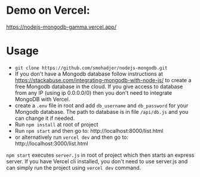 # Demo on Vercel:
https://nodejs-mongodb-gamma.vercel.app/

# Usage

- `git clone https://github.com/smohadjer/nodejs-mongodb.git`
- If you don't have a Mongodb database follow instructions at https://stackabuse.com/integrating-mongodb-with-node-js/ to create a free Mongodb database in the cloud. If you give access to database from any IP (using ip 0.0.0.0/0) then you don't need to integrate MongoDB with Vercel.
- create a `.env` file in root and add `db_username` and `db_password` for your Mongodb database. The path to database is in file `/api/db.js` and you can change it if needed.
- Run `npm install` at root of project
- Run `npm start` and then go to: http://localhost:8000/list.html
- or alternatively run `vercel dev` and then go to: http://localhost:3000/list.html

`npm start` executes `server.js` in root of project which then starts an express server. If you have Vercel cli installed, you don't need to use server.js and can simply run the project using `vercel dev` command.


